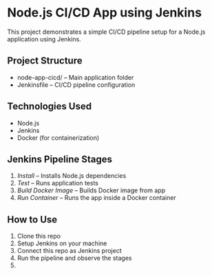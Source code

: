 # Node.js CI/CD App using Jenkins

This project demonstrates a simple CI/CD pipeline setup for a Node.js application using Jenkins.

## Project Structure

- node-app-cicd/ – Main application folder
- Jenkinsfile – CI/CD pipeline configuration

## Technologies Used

- Node.js
- Jenkins
- Docker (for containerization)

## Jenkins Pipeline Stages

1. *Install* – Installs Node.js dependencies
2. *Test* – Runs application tests
3. *Build Docker Image* – Builds Docker image from app
4. *Run Container* – Runs the app inside a Docker container

## How to Use

1. Clone this repo
2. Setup Jenkins on your machine
3. Connect this repo as Jenkins project
4. Run the pipeline and observe the stages
5.
